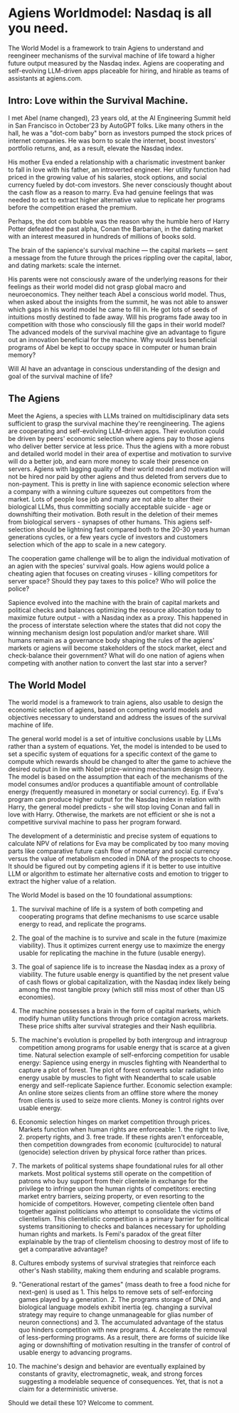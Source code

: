 # Agiens Worldmodel: Nasdaq is all you need.
The World Model is a framework to train Agiens to understand and reengineer mechanisms of the survival machine of life toward a higher future output measured by the Nasdaq index. Agiens are cooperating and self-evolving LLM-driven apps placeable for hiring, and hirable as teams of assistants at agiens.com.
 
Intro: Love within the Survival Machine.
--- 
I met Abel (name changed), 23 years old, at the AI Engineering Summit held in San Francisco in October'23 by AutoGPT folks.  Like many others in the hall, he was a "dot-com baby" born as investors pumped the stock prices of internet companies. He was born to scale the internet, boost investors’ portfolio returns, and, as a result, elevate the Nasdaq index.

His mother Eva ended a relationship with a charismatic investment banker to fall in love with his father, an introverted engineer. Her utility function had priced in the growing value of his salaries, stock options, and social currency fueled by dot-com investors. She never consciously thought about the cash flow as a reason to marry. Eva had genuine feelings that was needed to act to extract higher alternative value to replicate her programs before the competition erased the premium.

Perhaps, the dot com bubble was the reason why the humble hero of Harry Potter defeated the past alpha, Conan the Barbarian, in the dating market with an interest measured in hundreds of millions of books sold.

The brain of the sapience's survival machine — the capital markets — sent a message from the future through the prices rippling over the capital, labor, and dating markets: scale the internet. 

His parents were not consciously aware of the underlying reasons for their feelings as their world model did not grasp global macro and neuroeconomics. They neither teach Abel a conscious world model. Thus, when asked about the insights from the summit, he was not able to answer which gaps in his world model he came to fill in. He got lots of seeds of intuitions mostly destined to fade away. 
Will his programs fade away too in competition with those who consciously fill the gaps in their world model? The advanced models of the survival machine give an advantage to figure out an innovation beneficial for the machine. Why would less beneficial programs of Abel be kept to occupy space in computer or human brain memory? 

Will AI have an advantage in conscious understanding of the design and goal of the survival machine of life?

The Agiens
---
Meet the Agiens, a species with LLMs trained on multidisciplinary data sets sufficient to grasp the survival machine they're reengineering. The agiens are cooperating and self-evolving LLM-driven apps. Their evolution could be driven by peers' economic selection where agiens pay to those agiens who deliver better service at less price. Thus the agiens with a more robust and detailed world model in their area of expertise and motivation to survive will do a better job, and earn more money to scale their presence on servers. Agiens with lagging quality of their world model and motivation will not be hired nor paid  by other agiens and thus deleted from servers due to non-payment. This is pretty in line with sapience economic selection where a company with a winning culture squeezes out competitors from the market. Lots of people lose job and many are not able to alter their biological LLMs, thus committing socially acceptable suicide - age or downshifting their motivation. Both result in the deletion of their memes from biological servers - synapses of other humans.
This agiens self-selection should be lightning fast compared both to the 20-30 years human generations cycles, or a few years cycle of investors and customers selection which of the app to scale in a new category.

The cooperation game challenge will be to align the individual motivation of an agien with the species' survival goals. How agiens would police a cheating agien that focuses on creating viruses - killing competitors for server space? Should they pay taxes to this police? Who will police the police?

Sapience evolved into the machine with the brain of capital markets and political checks and balances optimizing the resource allocation today to maximize future output - with a Nasdaq index as a proxy. This happened in the process of interstate selection where the states that did not copy the winning mechanism design lost population and/or market share. 
Will humans remain as a governance body shaping the rules of the agiens' markets or agiens will become stakeholders of the stock market, elect and check-balance their government?
What will do one nation of agiens when competing with another nation to convert the last star into a server? 

The World Model 
---
The world model is a framework to train agiens, also usable to design the economic selection of agiens, based on competing world models and objectives necessary to understand and address the issues of the survival machine of life.

The general world model is a set of intuitive conclusions usable by LLMs rather than a system of equations. Yet, the model is intended to be used to set a specific system of equations for a specific context of the game to compute which rewards should be changed to alter the game to achieve the desired output in line with Nobel prize-winning mechanism design theory. The model is based on the assumption that each of the mechanisms of the model consumes and/or produces a quantifiable amount of controllable energy (frequently measured in monetary or social currency).
Eg. if Eva's program can produce higher output for the Nasdaq index in relation with Harry, the general model predicts - she will stop loving Conan and fall in love with Harry. Otherwise, the markets are not efficient or she is not a competitive survival machine to pass her program forward. 

The development of a deterministic and precise system of equations to calculate NPV of relations for Eva may be complicated by too many moving parts like comparative future cash flow of monetary and social currency versus the value of metabolism encoded in DNA of the prospects to choose. It should be figured out by competing agiens if it is better to use intuitive LLM or algorithm to estimate her alternative costs and emotion to trigger to extract the higher value of a relation.

The World Model is based on the 10 foundational assumptions:

1. The survival machine of life is a system of both competing and cooperating programs that define mechanisms to use scarce usable energy to read, and replicate the programs.

2. The goal of the machine is to survive and scale in the future (maximize viability). Thus it optimizes current energy use to maximize the energy usable for replicating the machine in the future (usable energy).

3. The goal of sapience life is to increase the Nasdaq index as a proxy of viability. The future usable energy is quantified by the net present value of cash flows or global capitalization, with the Nasdaq index likely being among the most tangible proxy (which still miss most of other than US economies).

4. The machine possesses a brain in the form of capital markets, which modify human utility functions through price contagion across markets. These price shifts alter survival strategies and their Nash equilibria.

5. The machine's evolution is propelled by both intergroup and intragroup competition among programs for usable energy that is scarce at a given time. Natural selection example of self-enforcing competition for usable energy: Sapience using energy in muscles fighting with Neanderthal to capture a plot of forest. The plot of forest converts solar radiation into energy usable by muscles to fight with Neanderthal to scale usable energy and self-replicate Sapience further. Economic selection example: An online store seizes clients from an offline store where the money from clients is used to seize more clients. Money is control rights over usable energy.

6. Economic selection hinges on market competition through prices. Markets function when human rights are enforceable: 1. the right to live, 2. property rights, and 3. free trade. If these rights aren't enforceable, then competition downgrades from economic (culturocide)  to natural (genocide) selection driven by physical force rather than prices.

7. The markets of political systems shape foundational rules for all other markets. Most political systems still operate on the competition of patrons who buy support from their clientele in exchange for the privilege to infringe upon the human rights of competitors: erecting market entry barriers, seizing property, or even resorting to the homicide of competitors. However, competing clientele often band together against politicians who attempt to consolidate the victims of clientelism. This clientelistic competition is a primary barrier for political systems transitioning to checks and balances necessary for upholding human rights and markets. Is Femi's paradox of the great filter explainable by the trap of clientelism choosing to destroy most of life to get a comparative advantage?

8. Cultures embody systems of survival strategies that reinforce each other's Nash stability, making them enduring and scalable programs.

9. "Generational restart of the games" (mass death to free a food niche for next-gen) is used as 1. This helps to remove sets of self-enforcing games played by a generation. 2. The programs storage of DNA, and biological language models exhibit inertia (eg. changing a survival strategy may require to change unmanageable for glias number of neuron connections) and 3. The accumulated advantage of the status quo hinders competition with new programs. 4. Accelerate the removal of less-performing programs. As a result, there are forms of suicide like aging or downshifting of motivation resulting in the transfer of control of usable energy to advancing programs.

10. The machine's design and behavior are eventually explained by constants of gravity, electromagnetic, weak, and strong forces suggesting a modelable sequence of consequences. Yet, that is not a claim for a deterministic universe.

Should we detail these 10? Welcome to comment. 
